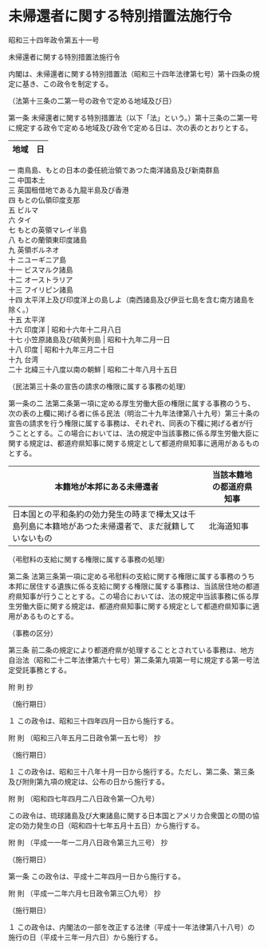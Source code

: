 # 未帰還者に関する特別措置法施行令

昭和三十四年政令第五十一号

未帰還者に関する特別措置法施行令

内閣は、未帰還者に関する特別措置法（昭和三十四年法律第七号）第十四条の規定に基き、この政令を制定する。

（法第十三条の二第一号の政令で定める地域及び日）

第一条 未帰還者に関する特別措置法（以下「法」という。）第十三条の二第一号に規定する政令で定める地域及び政令で定める日は、次の表のとおりとする。

地域 | 日  
---|---  
一 南鳥島、もとの日本の委任統治領であつた南洋諸島及び新南群島  
二 中国本土  
三 英国租借地である九龍半島及び香港  
四 もとの仏領印度支那  
五 ビルマ  
六 タイ  
七 もとの英領マレイ半島  
八 もとの蘭領東印度諸島  
九 英領ボルネオ  
十 ニユーギニア島  
十一 ビスマルク諸島  
十二 オーストラリア  
十三 フイリピン諸島  
十四 太平洋上及び印度洋上の島しよ（南西諸島及び伊豆七島を含む南方諸島を除く。）  
十五 太平洋  
十六 印度洋 | 昭和十六年十二月八日  
十七 小笠原諸島及び硫黄列島 | 昭和十九年二月一日  
十八 印度 | 昭和十九年三月二十日  
十九 台湾  
二十 北緯三十八度以南の朝鮮 | 昭和二十年八月十五日  
  
（民法第三十条の宣告の請求の権限に属する事務の処理）

第一条の二 法第二条第一項に定める厚生労働大臣の権限に属する事務のうち、次の表の上欄に掲げる者に係る民法（明治二十九年法律第八十九号）第三十条の宣告の請求を行う権限に属する事務は、それぞれ、同表の下欄に掲げる者が行うこととする。この場合においては、法の規定中当該事務に係る厚生労働大臣に関する規定は、都道府県知事に関する規定として都道府県知事に適用があるものとする。

本籍地が本邦にある未帰還者 | 当該本籍地の都道府県知事  
---|---  
日本国との平和条約の効力発生の時まで樺太又は千島列島に本籍地があつた未帰還者で、まだ就籍していないもの | 北海道知事  
  
（弔慰料の支給に関する権限に属する事務の処理）

第二条 法第三条第一項に定める弔慰料の支給に関する権限に属する事務のうち本邦に居住する遺族に係る支給に関する権限に属する事務は、当該居住地の都道府県知事が行うこととする。この場合においては、法の規定中当該事務に係る厚生労働大臣に関する規定は、都道府県知事に関する規定として都道府県知事に適用があるものとする。

（事務の区分）

第三条 前二条の規定により都道府県が処理することとされている事務は、地方自治法（昭和二十二年法律第六十七号）第二条第九項第一号に規定する第一号法定受託事務とする。

附 則 抄

（施行期日）

１ この政令は、昭和三十四年四月一日から施行する。

附 則 （昭和三八年五月二日政令第一五七号） 抄

（施行期日）

１ この政令は、昭和三十八年十月一日から施行する。ただし、第二条、第三条及び附則第九項の規定は、公布の日から施行する。

附 則 （昭和四七年四月二八日政令第一〇九号）

この政令は、琉球諸島及び大東諸島に関する日本国とアメリカ合衆国との間の協定の効力発生の日（昭和四十七年五月十五日）から施行する。

附 則 （平成一一年一二月八日政令第三九三号） 抄

（施行期日）

第一条 この政令は、平成十二年四月一日から施行する。

附 則 （平成一二年六月七日政令第三〇九号） 抄

（施行期日）

１ この政令は、内閣法の一部を改正する法律（平成十一年法律第八十八号）の施行の日（平成十三年一月六日）から施行する。
